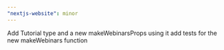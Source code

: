 ```yaml
---
"nextjs-website": minor
---
```


Add Tutorial type and a new makeWebinarsProps using it add tests for the new makeWebinars function

